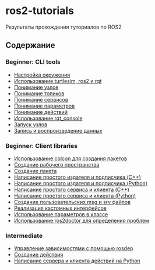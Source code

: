 # ros2-tutorials
Результаты прохождения туториалов по ROS2

## Содержание

### Beginner: CLI tools
- [Настройка окружения](1.%20Beginner%20CLI%20tools/1.%20Configuring%20environment.md)
- [Использование turtlesim, ros2 и rqt](1.%20Beginner%20CLI%20tools/2.%20Using%20turtlesim,%20ros2,%20and%20rqt.md)
- [Понимание узлов](1.%20Beginner%20CLI%20tools/3.%20Understanding%20nodes.md)
- [Понимание топиков](1.%20Beginner%20CLI%20tools/4.%20Understanding%20topics.md)
- [Понимание сервисов](1.%20Beginner%20CLI%20tools/5.%20Understanding%20services.md)
- [Понимание параметров](1.%20Beginner%20CLI%20tools/6.%20Understanding%20parameters.md)
- [Понимание действий](1.%20Beginner%20CLI%20tools/7.%20Understanding%20actions.md)
- [Использование rqt_console](1.%20Beginner%20CLI%20tools/8.%20Using%20rqt_console%20to%20view%20logs.md) 
- [Запуск узлов](1.%20Beginner%20CLI%20tools/9.%20Launching%20nodes.md) 
- [Запись и воспроизведение данных](1.%20Beginner%20CLI%20tools/10.%20Recording%20and%20playing%20back%20data.md)

### Beginner: Client libraries
- [Использование colcon для создания пакетов](2.%20Beginner.%20Client%20libraries/1.%20Using%20colcon%20to%20build%20packages.md)
- [Создание рабочего пространства](2.%20Beginner.%20Client%20libraries/2.%20Creating%20a%20workspace.md)
- [Создание пакета](2.%20Beginner.%20Client%20libraries/3.%20Creating%20a%20package.md)
- [Написание простого издателя и подписчика (C++)](2.%20Beginner.%20Client%20libraries/4.%20Writing%20a%20simple%20publisher%20and%20subscriber%20(C%2B%2B).md)
- [Написание простого издателя и подписчика (Python)](2.%20Beginner.%20Client%20libraries/5.%20Writing%20a%20simple%20publisher%20and%20subscriber%20(Python).md)
- [Написание простого сервиса и клиента (C++)](2.%20Beginner.%20Client%20libraries/6.%20Writing%20a%20simple%20service%20and%20client%20(C++).md)
- [Написание простого сервиса и клиента (Python)](2.%20Beginner.%20Client%20libraries/7.%20Writing%20a%20simple%20service%20and%20client%20(Python).md)
- [Создание пользовательских msg и srv файлов](2.%20Beginner.%20Client%20libraries/8.%20Creating%20custom%20msg%20and%20srv%20files.md)
- [Реализация кастомных интерфейсов](2.%20Beginner.%20Client%20libraries/9.%20Implementing%20custom%20interfaces.md)
- [Использование параметров в классе](2.%20Beginner.%20Client%20libraries/10.%20Using%20parameters%20in%20a%20class%20(Python).md)
- [Использование ros2doctor для определения проблем](2.%20Beginner.%20Client%20libraries/11.%20Using%20ros2doctor%20to%20identify%20issues.md)

### Intermediate

- [Управление зависимостями с помощью rosdep](3.%20Intermediate/1.%20Managing%20Dependencies%20with%20rosdep.md)
- [Создание действия](3.%20Intermediate/2.%20Creating%20an%20action.md)
- [Написание сервера и клиента действий на Python](3.%20Intermediate/3.%20Writing%20an%20action%20server%20and%20client.md)

